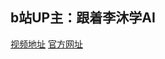 ## b站UP主：跟着李沐学AI
[视频地址](https://www.bilibili.com/video/BV1hE411t7RN?spm_id_from=333.999.0.0&vd_source=06aef435eae31ddd5a83e745f4e35879)
[官方网址](https://courses.d2l.ai/zh-v2/)